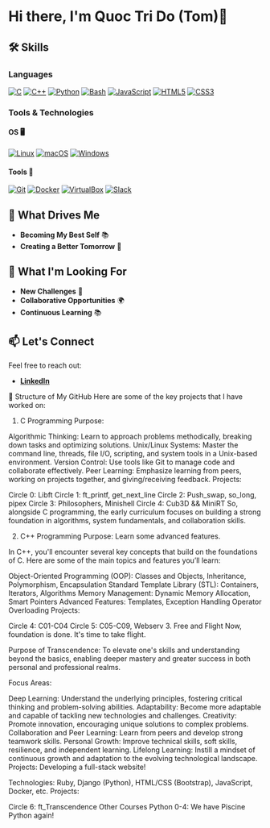 # Hi there, I'm Quoc Tri Do (Tom)👋

## 🛠️ Skills

### Languages
[![C](https://img.shields.io/badge/C-00599C?logo=c&logoColor=white)](#)
[![C++](https://img.shields.io/badge/C%2B%2B-F34B7D?logo=cplusplus&logoColor=white)](#)
[![Python](https://img.shields.io/badge/Python-3776AB?logo=python&logoColor=fff)](#)
[![Bash](https://img.shields.io/badge/Bash-4EAA25?logo=gnu-bash&logoColor=white)](#)
[![JavaScript](https://img.shields.io/badge/JavaScript-F7DF1E?logo=javascript&logoColor=black)](#)
[![HTML5](https://img.shields.io/badge/HTML5-E34F26?logo=html5&logoColor=white)](#)
[![CSS3](https://img.shields.io/badge/CSS3-1572B6?logo=css3&logoColor=white)](#)

### Tools & Technologies

#### OS 🖥️
[![Linux](https://img.shields.io/badge/Linux-FCC624?logo=linux&logoColor=black)](#)
[![macOS](https://img.shields.io/badge/macOS-000000?logo=apple&logoColor=white)](#)
[![Windows](https://img.shields.io/badge/Windows-0078D4?logo=windows&logoColor=white)](#)

#### Tools 🔧
[![Git](https://img.shields.io/badge/Git-F05032?logo=git&logoColor=fff)](#)
[![Docker](https://img.shields.io/badge/Docker-2496ED?logo=docker&logoColor=white)](#)
[![VirtualBox](https://img.shields.io/badge/VirtualBox-183C6C?logo=virtualbox&logoColor=white)](#)
[![Slack](https://img.shields.io/badge/Slack-4A154B?logo=slack&logoColor=white)](#)

## 🚀 What Drives Me

- **Becoming My Best Self** 📚
- **Creating a Better Tomorrow** 🤝

## 🌱 What I'm Looking For

- **New Challenges** 💪
- **Collaborative Opportunities** 🌍
- **Continuous Learning** 📚

## 📫 Let's Connect

Feel free to reach out:

- **[LinkedIn](https://www.linkedin.com/in/TomTris/)**

📂 Structure of My GitHub
Here are some of the key projects that I have worked on:

1. C Programming
Purpose:

Algorithmic Thinking: Learn to approach problems methodically, breaking down tasks and optimizing solutions.
Unix/Linux Systems: Master the command line, threads, file I/O, scripting, and system tools in a Unix-based environment.
Version Control: Use tools like Git to manage code and collaborate effectively.
Peer Learning: Emphasize learning from peers, working on projects together, and giving/receiving feedback.
Projects:

Circle 0: Libft
Circle 1: ft_printf, get_next_line
Circle 2: Push_swap, so_long, pipex
Circle 3: Philosophers, Minishell
Circle 4: Cub3D && MiniRT
So, alongside C programming, the early curriculum focuses on building a strong foundation in algorithms, system fundamentals, and collaboration skills.

2. C++ Programming
Purpose: Learn some advanced features.

In C++, you'll encounter several key concepts that build on the foundations of C. Here are some of the main topics and features you’ll learn:

Object-Oriented Programming (OOP): Classes and Objects, Inheritance, Polymorphism, Encapsulation
Standard Template Library (STL): Containers, Iterators, Algorithms
Memory Management: Dynamic Memory Allocation, Smart Pointers
Advanced Features: Templates, Exception Handling
Operator Overloading
Projects:

Circle 4: C01-C04
Circle 5: C05-C09, Webserv
3. Free and Flight
Now, foundation is done. It's time to take flight.

Purpose of Transcendence: To elevate one's skills and understanding beyond the basics, enabling deeper mastery and greater success in both personal and professional realms.

Focus Areas:

Deep Learning: Understand the underlying principles, fostering critical thinking and problem-solving abilities.
Adaptability: Become more adaptable and capable of tackling new technologies and challenges.
Creativity: Promote innovation, encouraging unique solutions to complex problems.
Collaboration and Peer Learning: Learn from peers and develop strong teamwork skills.
Personal Growth: Improve technical skills, soft skills, resilience, and independent learning.
Lifelong Learning: Instill a mindset of continuous growth and adaptation to the evolving technological landscape.
Projects: Developing a full-stack website!

Technologies: Ruby, Django (Python), HTML/CSS (Bootstrap), JavaScript, Docker, etc.
Projects:

Circle 6: ft_Transcendence
Other Courses
Python 0-4: We have Piscine Python again!
